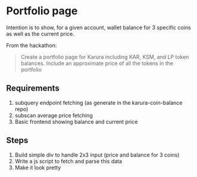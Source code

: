 # Portfolio page

Intention is to show, for a given account, wallet balance for 3 specific coins as well as the current price.

From the hackathon:
> Create a portfolio page for Karura including KAR, KSM, and LP token balances. Include an approximate price of all the tokens in the portfolio

## Requirements 
1. subquery endpoint fetching (as generate in the karura-coin-balance repo)
2. subscan average price fetching
3. Basic frontend showing balance and current price

## Steps 
1. Build simple div to handle 2x3 input (price and balance for 3 coins)
2. Write a js script to fetch and parse this data 
3. Make it look pretty 
